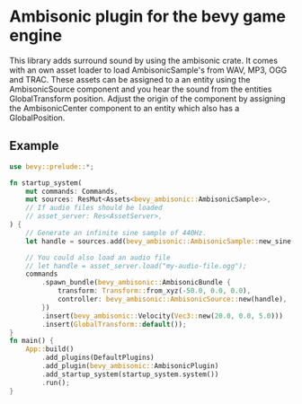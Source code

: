 # Ambisonic plugin for the bevy game engine

This library adds surround sound by using the ambisonic crate.
It comes with an own asset loader to load AmbisonicSample's from
WAV, MP3, OGG and TRAC.  These assets can be assigned to a an
entity using the AmbisonicSource component and you hear the sound
from the entities GlobalTransform position.  Adjust the origin of
the component by assigning the AmbisonicCenter component to an
entity which also has a GlobalPosition.

## Example

``` rust
use bevy::prelude::*;

fn startup_system(
    mut commands: Commands,
    mut sources: ResMut<Assets<bevy_ambisonic::AmbisonicSample>>,
    // If audio files should be loaded
    // asset_server: Res<AssetServer>,
) {
    // Generate an infinite sine sample of 440Hz.
    let handle = sources.add(bevy_ambisonic::AmbisonicSample::new_sine(440, true));

    // You could also load an audio file
    // let handle = asset_server.load("my-audio-file.ogg");
    commands
        .spawn_bundle(bevy_ambisonic::AmbisonicBundle {
            transform: Transform::from_xyz(-50.0, 0.0, 0.0),
            controller: bevy_ambisonic::AmbisonicSource::new(handle),
        })
        .insert(bevy_ambisonic::Velocity(Vec3::new(20.0, 0.0, 5.0)))
        .insert(GlobalTransform::default());
}
fn main() {
    App::build()
        .add_plugins(DefaultPlugins)
        .add_plugin(bevy_ambisonic::AmbisonicPlugin)
        .add_startup_system(startup_system.system())
        .run();
}
```